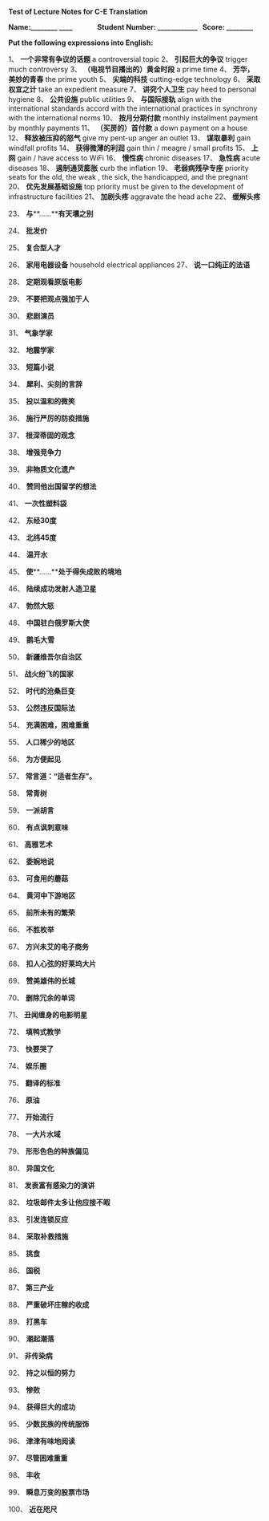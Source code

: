 **Test of Lecture Notes for C-E Translation**

**Name:________ ____               Student Number: ____________   Score: ________**

**Put the following expressions into English:**

1、 **一个非常有争议的话题**
a controversial topic 
2、 **引起巨大的争议**
trigger much controversy
3、 **（电视节目播出的）黄金时段**
a prime time
4、 **芳华，美妙的青春**
the prime youth
5、 **尖端的科技**
cutting-edge technology
6、 **采取权宜之计**
take an expedient measure
7、 **讲究个人卫生**
pay heed to personal hygiene
8、 **公共设施**
public utilities
9、 **与国际接轨**
align with the international standards 
accord with the international practices
in synchrony with the international norms
10、 **按月分期付款**
monthly installment payment 
by monthly payments
11、 **（买房的）首付款**
a down payment on a house
12、 **释放被压抑的怒气**
give my pent-up anger an outlet
13、 **谋取暴利**
gain windfall profits
14、 **获得微薄的利润**
gain thin / meagre / small profits
15、 **上网**
gain / have access to WiFi
16、 **慢性病**
chronic diseases
17、 **急性病**
acute diseases
18、 **遏制通货膨胀**
curb the inflation
19、 **老弱病残孕专座**
priority seats for the old, the weak , the sick, the handicapped, and the pregnant
20、 **优先发展基础设施**
top priority must be given to the development of infrastructure facilities
21、 **加剧头疼**
aggravate the head ache
22、 **缓解头疼**

23、 **与****……****有天壤之别**

24、 **批发价**

25、 **复合型人才**

26、 **家用电器设备**
household electrical appliances
27、 **说一口纯正的法语**

28、 **定期观看原版电影**

29、 **不要把观点强加于人**

30、 **悲剧演员**

31、 **气象学家**

32、 **地震学家**

33、 **短篇小说**

34、 **犀利、尖刻的言辞**

35、 **投以温和的微笑**

36、 **施行严厉的防疫措施**

37、 **根深蒂固的观念**

38、 **增强竞争力**

39、 **非物质文化遗产**

40、 **赞同他出国留学的想法**

41、 **一次性塑料袋**

42、 **东经30度**

43、 **北纬45度**

44、 **温开水**

45、 **使****……****处于得失成败的境地**

46、 **陆续成功发射人造卫星**

47、 **勃然大怒**

48、 **中国驻白俄罗斯大使**

49、 **鹅毛大雪**

50、 **新疆维吾尔自治区**

51、 **战火纷飞的国家**

52、 **时代的沧桑巨变**

53、 **公然违反国际法**

54、 **充满困难，困难重重**

55、 **人口稀少的地区**

56、 **为方便起见**

57、 **常言道：“适者生存”。**

58、 **常青树**

59、 **一派胡言**

60、 **有点讽刺意味**

61、 **高雅艺术**

62、 **委婉地说**

63、 **可食用的蘑菇**

64、 **黄河中下游地区**

65、 **前所未有的繁荣**

66、 **不胜枚举**

67、 **方兴未艾的电子商务**

68、 **扣人心弦的好莱坞大片**

69、 **赞美雄伟的长城**

70、 **删除冗余的单词**

71、 **丑闻缠身的电影明星**

72、 **填鸭式教学**

73、 **快要哭了**

74、 **娱乐圈**

75、 **翻译的标准**

76、 **原油**

77、 **开始流行**

78、 **一大片水域**

79、 **形形色色的种族偏见**

80、 **异国文化**

81、 **发表富有感染力的演讲**

82、 **垃圾邮件太多让他应接不暇**

83、 **引发连锁反应**

84、 **采取补救措施**

85、 **挑食**

86、 **国税**

87、 **第三产业**

88、 **严重破坏庄稼的收成**

89、 **打黑车**

90、 **潮起潮落**

91、 **非传染病**

92、 **持之以恒的努力**

93、 **惨败**

94、 **获得巨大的成功**

95、 **少数民族的传统服饰**

96、 **津津有味地阅读**

97、 **尽管困难重重**

98、 **丰收**

99、 **瞬息万变的股票市场**

100、 **近在咫尺**